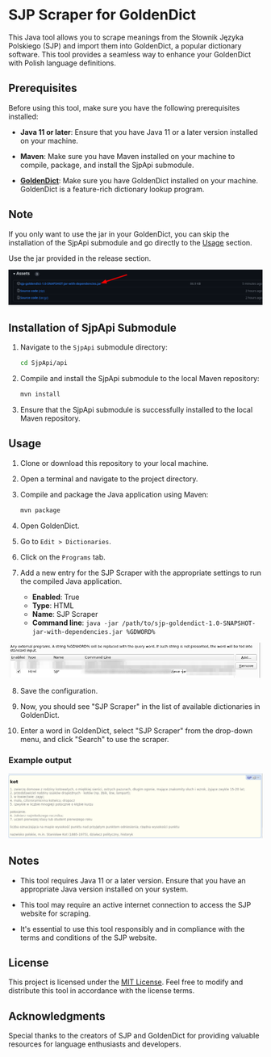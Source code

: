 # SJP Scraper for GoldenDict

This Java tool allows you to scrape meanings from the Słownik Języka Polskiego (SJP) and import them into GoldenDict, a popular dictionary software. This tool provides a seamless way to enhance your GoldenDict with Polish language definitions.

## Prerequisites

Before using this tool, make sure you have the following prerequisites installed:

- **Java 11 or later**: Ensure that you have Java 11 or a later version installed on your machine.

- **Maven**: Make sure you have Maven installed on your machine to compile, package, and install the SjpApi submodule.

- [**GoldenDict**](https://github.com/goldendict/goldendict): Make sure you have GoldenDict installed on your machine. GoldenDict is a feature-rich dictionary lookup program.

## Note

If you only want to use the jar in your GoldenDict, you can skip the installation of the SjpApi submodule and go directly to the [Usage](#usage) section.

Use the jar provided in the release section.

![release.png](img%2Frelease.png)

## Installation of SjpApi Submodule

1. Navigate to the `SjpApi` submodule directory:

   ```bash
   cd SjpApi/api
   ```

2. Compile and install the SjpApi submodule to the local Maven repository:

   ```bash
   mvn install
   ```

3. Ensure that the SjpApi submodule is successfully installed to the local Maven repository.

## Usage

1. Clone or download this repository to your local machine.

2. Open a terminal and navigate to the project directory.

3. Compile and package the Java application using Maven:

   ```bash
   mvn package
   ```

4. Open GoldenDict.

5. Go to `Edit > Dictionaries`.

6. Click on the `Programs` tab.

7. Add a new entry for the SJP Scraper with the appropriate settings to run the compiled Java application.

    - **Enabled**: True
    - **Type**: HTML
    - **Name**: SJP Scraper
    - **Command line**: `java -jar /path/to/sjp-goldendict-1.0-SNAPSHOT-jar-with-dependencies.jar %GDWORD%`

![programs.png](img%2Fprograms.png)

8. Save the configuration.

9. Now, you should see "SJP Scraper" in the list of available dictionaries in GoldenDict.

10. Enter a word in GoldenDict, select "SJP Scraper" from the drop-down menu, and click "Search" to use the scraper.

### Example output

![result.png](img%2Fresult.png)

## Notes

- This tool requires Java 11 or a later version. Ensure that you have an appropriate Java version installed on your system.

- This tool may require an active internet connection to access the SJP website for scraping.

- It's essential to use this tool responsibly and in compliance with the terms and conditions of the SJP website.

## License

This project is licensed under the [MIT License](LICENSE). Feel free to modify and distribute this tool in accordance with the license terms.

## Acknowledgments

Special thanks to the creators of SJP and GoldenDict for providing valuable resources for language enthusiasts and developers.
